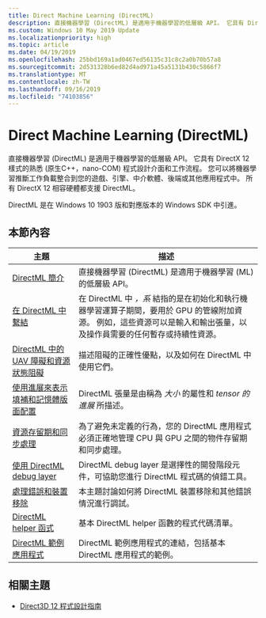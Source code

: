 ```yaml
---
title: Direct Machine Learning (DirectML)
description: 直接機器學習 (DirectML) 是適用于機器學習的低層級 API。 它具有 DirectX 12 樣式的熟悉 (原生C++，nano-COM) 程式設計介面和工作流程。
ms.custom: Windows 10 May 2019 Update
ms.localizationpriority: high
ms.topic: article
ms.date: 04/19/2019
ms.openlocfilehash: 25bbd169a1ad0467ed56135c31c8c2a0b70b57a8
ms.sourcegitcommit: 2d531328b6ed82d4ad971a45a5131b430c5866f7
ms.translationtype: MT
ms.contentlocale: zh-TW
ms.lasthandoff: 09/16/2019
ms.locfileid: "74103856"
---
```

# <a name="direct-machine-learning-directml"></a>Direct Machine Learning (DirectML)

直接機器學習 (DirectML) 是適用于機器學習的低層級 API。 它具有 DirectX 12 樣式的熟悉 (原生C++，nano-COM) 程式設計介面和工作流程。 您可以將機器學習推斷工作負載整合到您的遊戲、引擎、中介軟體、後端或其他應用程式中。 所有 DirectX 12 相容硬體都支援 DirectML。

DirectML 是在 Windows 10 1903 版和對應版本的 Windows SDK 中引進。

## <a name="in-this-section"></a>本節內容

| 主題 | 描述 |
|-|-|
| [DirectML 簡介](dml-intro.md) | 直接機器學習 (DirectML) 是適用于機器學習 (ML) 的低層級 API。 |
| [在 DirectML 中繫結](dml-binding.md) | 在 DirectML 中 *，系* 結指的是在初始化和執行機器學習運算子期間，要用於 GPU 的管線附加資源。 例如，這些資源可以是輸入和輸出張量，以及操作員需要的任何暫存或持續性資源。 |
| [DirectML 中的 UAV 障礙和資源狀態阻礙](dml-barriers.md) | 描述阻礙的正確性優點，以及如何在 DirectML 中使用它們。 |
| [使用進展來表示填補和記憶體版面配置](dml-strides.md) | DirectML 張量是由稱為 *大小* 的屬性和 *tensor 的進展* 所描述。 |
| [資源存留期和同步處理](dml-resource-lifetime.md) | 為了避免未定義的行為，您的 DirectML 應用程式必須正確地管理 CPU 與 GPU 之間的物件存留期和同步處理。 |
| [使用 DirectML debug layer](dml-debug-layer.md) | DirectML debug layer 是選擇性的開發階段元件，可協助您進行 DirectML 程式碼的偵錯工具。 |
| [處理錯誤和裝置移除](dml-errors.md) | 本主題討論如何將 DirectML 裝置移除和其他錯誤情況進行調試。 |
| [DirectML helper 函式](dml-helper-functions.md) | 基本 DirectML helper 函數的程式代碼清單。 |
| [DirectML 範例應用程式](dml-min-app.md) | DirectML 範例應用程式的連結，包括基本 DirectML 應用程式的範例。 |

## <a name="related-topics"></a>相關主題

* [Direct3D 12 程式設計指南](directx-12-programming-guide.md)
